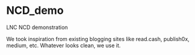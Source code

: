 # NCD_demo
LNC NCD demonstration

We took inspiration from existing blogging sites like read.cash, publish0x, medium, etc. Whatever looks clean, we use it. 
